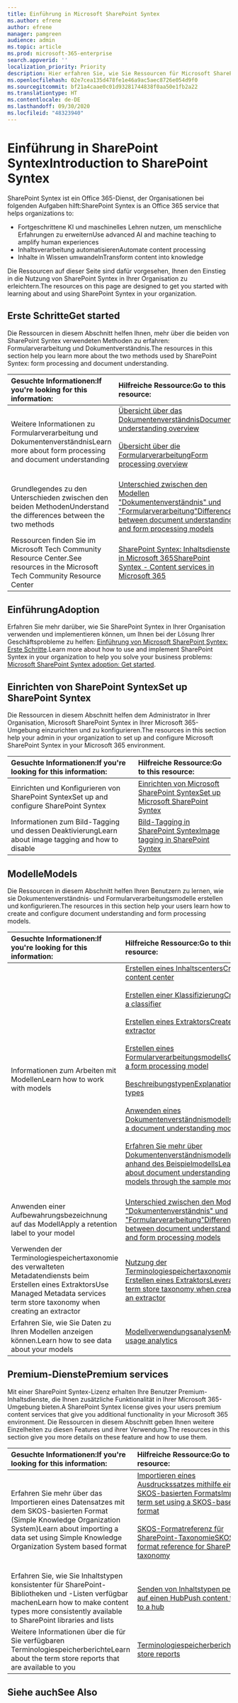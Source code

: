 ```yaml
---
title: Einführung in Microsoft SharePoint Syntex
ms.author: efrene
author: efrene
manager: pamgreen
audience: admin
ms.topic: article
ms.prod: microsoft-365-enterprise
search.appverid: ''
localization_priority: Priority
description: Hier erfahren Sie, wie Sie Ressourcen für Microsoft SharePoint Syntex finden.
ms.openlocfilehash: 02e7cea135d478fe1e46a9ac5aec8726e054d9f0
ms.sourcegitcommit: bf21a4caae0c01d93281744838f0aa50e1fb2a22
ms.translationtype: HT
ms.contentlocale: de-DE
ms.lasthandoff: 09/30/2020
ms.locfileid: "48323940"
---
```

# <a name="introduction-to-sharepoint-syntex"></a><span data-ttu-id="88512-103">Einführung in SharePoint Syntex</span><span class="sxs-lookup"><span data-stu-id="88512-103">Introduction to SharePoint Syntex</span></span>

<span data-ttu-id="88512-104">SharePoint Syntex ist ein Office 365-Dienst, der Organisationen bei folgenden Aufgaben hilft:</span><span class="sxs-lookup"><span data-stu-id="88512-104">SharePoint Syntex is an Office 365 service that helps organizations to:</span></span>

- <span data-ttu-id="88512-105">Fortgeschrittene KI und maschinelles Lehren nutzen, um menschliche Erfahrungen zu erweitern</span><span class="sxs-lookup"><span data-stu-id="88512-105">Use advanced AI and machine teaching to amplify human experiences</span></span>
- <span data-ttu-id="88512-106">Inhaltsverarbeitung automatisieren</span><span class="sxs-lookup"><span data-stu-id="88512-106">Automate content processing</span></span>
- <span data-ttu-id="88512-107">Inhalte in Wissen umwandeln</span><span class="sxs-lookup"><span data-stu-id="88512-107">Transform content into knowledge</span></span>

<span data-ttu-id="88512-108">Die Ressourcen auf dieser Seite sind dafür vorgesehen, Ihnen den Einstieg in die Nutzung von SharePoint Syntex in Ihrer Organisation zu erleichtern.</span><span class="sxs-lookup"><span data-stu-id="88512-108">The resources on this page are designed to get you started with learning about and using SharePoint Syntex in your organization.</span></span>

## <a name="get-started"></a><span data-ttu-id="88512-109">Erste Schritte</span><span class="sxs-lookup"><span data-stu-id="88512-109">Get started</span></span>

<span data-ttu-id="88512-110">Die Ressourcen in diesem Abschnitt helfen Ihnen, mehr über die beiden von SharePoint Syntex verwendeten Methoden zu erfahren: Formularverarbeitung und Dokumentverständnis.</span><span class="sxs-lookup"><span data-stu-id="88512-110">The resources in this section help you learn more about the two methods used by SharePoint Syntex: form processing and document understanding.</span></span>

|<span data-ttu-id="88512-111">**Gesuchte Informationen:**</span><span class="sxs-lookup"><span data-stu-id="88512-111">**If you're looking for this information:**</span></span>|<span data-ttu-id="88512-112">**Hilfreiche Ressource:**</span><span class="sxs-lookup"><span data-stu-id="88512-112">**Go to this resource:**</span></span>|
|:-----|:-----|
|<span data-ttu-id="88512-113">Weitere Informationen zu Formularverarbeitung und Dokumentenverständnis</span><span class="sxs-lookup"><span data-stu-id="88512-113">Learn more about form processing and document understanding</span></span>|[<span data-ttu-id="88512-114">Übersicht über das Dokumentenverständnis</span><span class="sxs-lookup"><span data-stu-id="88512-114">Document understanding overview</span></span>](https://docs.microsoft.com/microsoft-365/contentunderstanding/document-understanding-overview)<br><br>[<span data-ttu-id="88512-115">Übersicht über die Formularverarbeitung</span><span class="sxs-lookup"><span data-stu-id="88512-115">Form processing overview</span></span>](https://docs.microsoft.com/microsoft-365/contentunderstanding/form-processing-overview)<br><br>|
|<span data-ttu-id="88512-116">Grundlegendes zu den Unterschieden zwischen den beiden Methoden</span><span class="sxs-lookup"><span data-stu-id="88512-116">Understand the differences between the two methods</span></span>|[<span data-ttu-id="88512-117">Unterschied zwischen den Modellen "Dokumentenverständnis" und "Formularverarbeitung"</span><span class="sxs-lookup"><span data-stu-id="88512-117">Difference between document understanding and form processing models</span></span>](/https://docs.microsoft.com/microsoft-365/contentunderstanding/difference-between-document-understanding-and-form-processing-model)|
|<span data-ttu-id="88512-118">Ressourcen finden Sie im Microsoft Tech Community Resource Center.</span><span class="sxs-lookup"><span data-stu-id="88512-118">See resources in the Microsoft Tech Community Resource Center</span></span>|[<span data-ttu-id="88512-119">SharePoint Syntex: Inhaltsdienste in Microsoft 365</span><span class="sxs-lookup"><span data-stu-id="88512-119">SharePoint Syntex - Content services in Microsoft 365</span></span>](https://resources.techcommunity.microsoft.com/sharepoint-syntex/)|

## <a name="adoption"></a><span data-ttu-id="88512-120">Einführung</span><span class="sxs-lookup"><span data-stu-id="88512-120">Adoption</span></span>

<span data-ttu-id="88512-121">Erfahren Sie mehr darüber, wie Sie SharePoint Syntex in Ihrer Organisation verwenden und implementieren können, um Ihnen bei der Lösung Ihrer Geschäftsprobleme zu helfen: [Einführung von Microsoft SharePoint Syntex: Erste Schritte](adoption-getstarted.md).</span><span class="sxs-lookup"><span data-stu-id="88512-121">Learn more about how to use and implement SharePoint Syntex in your organization to help you solve your business problems: [Microsoft SharePoint Syntex adoption: Get started](adoption-getstarted.md).</span></span>

## <a name="set-up-sharepoint-syntex"></a><span data-ttu-id="88512-122">Einrichten von SharePoint Syntex</span><span class="sxs-lookup"><span data-stu-id="88512-122">Set up SharePoint Syntex</span></span>

<span data-ttu-id="88512-123">Die Ressourcen in diesem Abschnitt helfen dem Administrator in Ihrer Organisation, Microsoft SharePoint Syntex in Ihrer Microsoft 365-Umgebung einzurichten und zu konfigurieren.</span><span class="sxs-lookup"><span data-stu-id="88512-123">The resources in this section help your admin in your organization to set up and configure Microsoft SharePoint Syntex in your Microsoft 365 environment.</span></span>

|<span data-ttu-id="88512-124">**Gesuchte Informationen:**</span><span class="sxs-lookup"><span data-stu-id="88512-124">**If you're looking for this information:**</span></span>|<span data-ttu-id="88512-125">**Hilfreiche Ressource:**</span><span class="sxs-lookup"><span data-stu-id="88512-125">**Go to this resource:**</span></span>|
|:-----|:-----|
|<span data-ttu-id="88512-126">Einrichten und Konfigurieren von SharePoint Syntex</span><span class="sxs-lookup"><span data-stu-id="88512-126">Set up and configure SharePoint Syntex</span></span>|[<span data-ttu-id="88512-127">Einrichten von Microsoft SharePoint Syntex</span><span class="sxs-lookup"><span data-stu-id="88512-127">Set up Microsoft SharePoint Syntex</span></span>](https://docs.microsoft.com/microsoft-365/contentunderstanding/set-up-content-understanding)|
|<span data-ttu-id="88512-128">Informationen zum Bild-Tagging und dessen Deaktivierung</span><span class="sxs-lookup"><span data-stu-id="88512-128">Learn about image tagging and how to disable</span></span>|[<span data-ttu-id="88512-129">Bild-Tagging in SharePoint Syntex</span><span class="sxs-lookup"><span data-stu-id="88512-129">Image tagging in SharePoint Syntex</span></span>](https://docs.microsoft.com/microsoft-365/contentunderstanding/image-tagging)|

## <a name="models"></a><span data-ttu-id="88512-130">Modelle</span><span class="sxs-lookup"><span data-stu-id="88512-130">Models</span></span>

<span data-ttu-id="88512-131">Die Ressourcen in diesem Abschnitt helfen Ihren Benutzern zu lernen, wie sie Dokumentenverständnis- und Formularverarbeitungsmodelle erstellen und konfigurieren.</span><span class="sxs-lookup"><span data-stu-id="88512-131">The resources in this section help your users learn how to create and configure document understanding and form processing models.</span></span>

|<span data-ttu-id="88512-132">**Gesuchte Informationen:**</span><span class="sxs-lookup"><span data-stu-id="88512-132">**If you're looking for this information:**</span></span>|<span data-ttu-id="88512-133">**Hilfreiche Ressource:**</span><span class="sxs-lookup"><span data-stu-id="88512-133">**Go to this resource:**</span></span>|
|:-----|:-----|
|<span data-ttu-id="88512-134">Informationen zum Arbeiten mit Modellen</span><span class="sxs-lookup"><span data-stu-id="88512-134">Learn how to work with models</span></span>|[<span data-ttu-id="88512-135">Erstellen eines Inhaltscenters</span><span class="sxs-lookup"><span data-stu-id="88512-135">Create a content center</span></span>](https://docs.microsoft.com/microsoft-365/contentunderstanding/create-a-content-center)<br><br>[<span data-ttu-id="88512-136">Erstellen einer Klassifizierung</span><span class="sxs-lookup"><span data-stu-id="88512-136">Create a classifier</span></span>](https://docs.microsoft.com/microsoft-365/contentunderstanding/create-a-classifier)<br><br>[<span data-ttu-id="88512-137">Erstellen eines Extraktors</span><span class="sxs-lookup"><span data-stu-id="88512-137">Create an extractor</span></span>](https://docs.microsoft.com/microsoft-365/contentunderstanding/create-an-extractor)<br><br>[<span data-ttu-id="88512-138">Erstellen eines Formularverarbeitungsmodells</span><span class="sxs-lookup"><span data-stu-id="88512-138">Create a form processing model</span></span>](https://docs.microsoft.com/microsoft-365/contentunderstanding/create-a-form-processing-model)<br><br>[<span data-ttu-id="88512-139">Beschreibungstypen</span><span class="sxs-lookup"><span data-stu-id="88512-139">Explanation types</span></span>](https://docs.microsoft.com/microsoft-365/contentunderstanding/form-processing-overview)<br><br>[<span data-ttu-id="88512-140">Anwenden eines Dokumentenverständnismodells</span><span class="sxs-lookup"><span data-stu-id="88512-140">Apply a document understanding model</span></span>](https://docs.microsoft.com/microsoft-365/contentunderstanding/apply-a-model)<br><br>[<span data-ttu-id="88512-141">Erfahren Sie mehr über Dokumentenverständnismodelle anhand des Beispielmodells</span><span class="sxs-lookup"><span data-stu-id="88512-141">Learn about document understanding models through the sample model</span></span>](https://docs.microsoft.com/microsoft-365/contentunderstanding/learn-about-document-understanding-models-through-the-sample-model)<br><br>|
|<span data-ttu-id="88512-142">Anwenden einer Aufbewahrungsbezeichnung auf das Modell</span><span class="sxs-lookup"><span data-stu-id="88512-142">Apply a retention label to your model</span></span>|[<span data-ttu-id="88512-143">Unterschied zwischen den Modellen "Dokumentenverständnis" und "Formularverarbeitung"</span><span class="sxs-lookup"><span data-stu-id="88512-143">Difference between document understanding and form processing models</span></span>](https://docs.microsoft.com/microsoft-365/contentunderstanding/difference-between-document-understanding-and-form-processing-model)|
|<span data-ttu-id="88512-144">Verwenden der Terminologiespeichertaxonomie des verwalteten Metadatendiensts beim Erstellen eines Extraktors</span><span class="sxs-lookup"><span data-stu-id="88512-144">Use Managed Metadata services term store taxonomy when creating an extractor</span></span>|[<span data-ttu-id="88512-145">Nutzung der Terminologiespeichertaxonomie beim Erstellen eines Extraktors</span><span class="sxs-lookup"><span data-stu-id="88512-145">Leverage term store taxonomy when creating an extractor</span></span>](https://docs.microsoft.com/microsoft-365/contentunderstanding/leverage-term-store-taxonomy)|
|<span data-ttu-id="88512-146">Erfahren Sie, wie Sie Daten zu Ihren Modellen anzeigen können.</span><span class="sxs-lookup"><span data-stu-id="88512-146">Learn how to see data about your models</span></span>|[<span data-ttu-id="88512-147">Modellverwendungsanalysen</span><span class="sxs-lookup"><span data-stu-id="88512-147">Model usage analytics</span></span>](https://docs.microsoft.com/microsoft-365/contentunderstanding/model-usage-analytics)|

## <a name="premium-services"></a><span data-ttu-id="88512-148">Premium-Dienste</span><span class="sxs-lookup"><span data-stu-id="88512-148">Premium services</span></span>

<span data-ttu-id="88512-149">Mit einer SharePoint Syntex-Lizenz erhalten Ihre Benutzer Premium-Inhaltsdienste, die Ihnen zusätzliche Funktionalität in Ihrer Microsoft 365-Umgebung bieten.</span><span class="sxs-lookup"><span data-stu-id="88512-149">A SharePoint Syntex license gives your users premium content services that give you additional functionality in your Microsoft 365 environment.</span></span> <span data-ttu-id="88512-150">Die Ressourcen in diesem Abschnitt geben Ihnen weitere Einzelheiten zu diesen Features und ihrer Verwendung.</span><span class="sxs-lookup"><span data-stu-id="88512-150">The resources in this section give you more details on these feature and how to use them.</span></span>

|<span data-ttu-id="88512-151">**Gesuchte Informationen:**</span><span class="sxs-lookup"><span data-stu-id="88512-151">**If you're looking for this information:**</span></span>|<span data-ttu-id="88512-152">**Hilfreiche Ressource:**</span><span class="sxs-lookup"><span data-stu-id="88512-152">**Go to this resource:**</span></span>|
|:-----|:-----|
|<span data-ttu-id="88512-153">Erfahren Sie mehr über das Importieren eines Datensatzes mit dem SKOS-basierten Format (Simple Knowledge Organization System)</span><span class="sxs-lookup"><span data-stu-id="88512-153">Learn about importing a data set using Simple Knowledge Organization System based format</span></span>|[<span data-ttu-id="88512-154">Importieren eines Ausdruckssatzes mithilfe eines SKOS-basierten Formats</span><span class="sxs-lookup"><span data-stu-id="88512-154">Import a term set using a SKOS-based format</span></span>](https://docs.microsoft.com/microsoft-365/contentunderstanding/import-term-set-skos)<br><br>[<span data-ttu-id="88512-155">SKOS-Formatreferenz für SharePoint-Taxonomie</span><span class="sxs-lookup"><span data-stu-id="88512-155">SKOS format reference for SharePoint taxonomy</span></span>](https://docs.microsoft.com/microsoft-365/contentunderstanding/skos-format-reference)<br><br>|
|<span data-ttu-id="88512-156">Erfahren Sie, wie Sie Inhaltstypen konsistenter für SharePoint-Bibliotheken und -Listen verfügbar machen</span><span class="sxs-lookup"><span data-stu-id="88512-156">Learn how to make content types more consistently available to SharePoint libraries and lists</span></span>|[<span data-ttu-id="88512-157">Senden von Inhaltstypen per Push auf einen Hub</span><span class="sxs-lookup"><span data-stu-id="88512-157">Push content types to a hub</span></span>](https://docs.microsoft.com/microsoft-365/contentunderstanding/push-content-type-to-hub)|
|<span data-ttu-id="88512-158">Weitere Informationen über die für Sie verfügbaren Terminologiespeicherberichte</span><span class="sxs-lookup"><span data-stu-id="88512-158">Learn about the term store reports that are available to you</span></span>|[<span data-ttu-id="88512-159">Terminologiespeicherberichte</span><span class="sxs-lookup"><span data-stu-id="88512-159">Term store reports</span></span>](https://docs.microsoft.com/microsoft-365/contentunderstanding/term-store-analytics)|

## <a name="see-also"></a><span data-ttu-id="88512-160">Siehe auch</span><span class="sxs-lookup"><span data-stu-id="88512-160">See Also</span></span>
